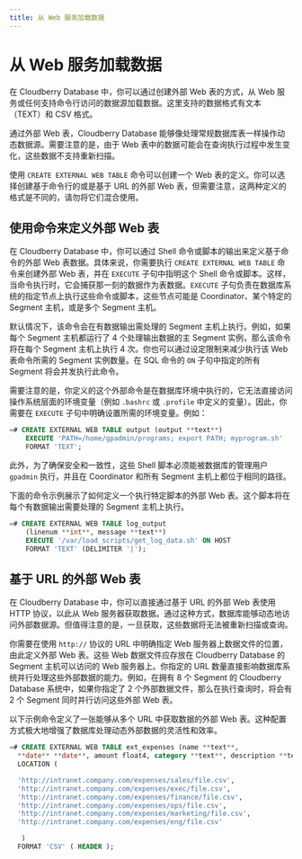 ```yaml
---
title: 从 Web 服务加载数据
---
```


# 从 Web 服务加载数据

在 Cloudberry Database 中，你可以通过创建外部 Web 表的方式，从 Web 服务或任何支持命令行访问的数据源加载数据。这里支持的数据格式有文本（TEXT）和 CSV 格式。

通过外部 Web 表，Cloudberry Database 能够像处理常规数据库表一样操作动态数据源。需要注意的是，由于 Web 表中的数据可能会在查询执行过程中发生变化，这些数据不支持重新扫描。

使用 `CREATE EXTERNAL WEB TABLE` 命令可以创建一个 Web 表的定义。你可以选择创建基于命令行的或是基于 URL 的外部 Web 表，但需要注意，这两种定义的格式是不同的，请勿将它们混合使用。

## 使用命令来定义外部 Web 表

在 Cloudberry Database 中，你可以通过 Shell 命令或脚本的输出来定义基于命令的外部 Web 表数据。具体来说，你需要执行 `CREATE EXTERNAL WEB TABLE` 命令来创建外部 Web 表，并在 `EXECUTE` 子句中指明这个 Shell 命令或脚本。这样，当命令执行时，它会捕获那一刻的数据作为表数据。`EXECUTE` 子句负责在数据库系统的指定节点上执行这些命令或脚本，这些节点可能是 Coordinator、某个特定的 Segment 主机，或是多个 Segment 主机。

默认情况下，该命令会在有数据输出需处理的 Segment 主机上执行。例如，如果每个 Segment 主机都运行了 4 个处理输出数据的主 Segment 实例，那么该命令将在每个 Segment 主机上执行 4 次。你也可以通过设定限制来减少执行该 Web 表命令所需的 Segment 实例数量。在 SQL 命令的 `ON` 子句中指定的所有 Segment 将会并发执行此命令。

需要注意的是，你定义的这个外部命令是在数据库环境中执行的，它无法直接访问操作系统层面的环境变量（例如 `.bashrc` 或 `.profile` 中定义的变量）。因此，你需要在 `EXECUTE` 子句中明确设置所需的环境变量。例如：

```sql
=# CREATE EXTERNAL WEB TABLE output (output **text**)
    EXECUTE 'PATH=/home/gpadmin/programs; export PATH; myprogram.sh' 
    FORMAT 'TEXT';
```

此外，为了确保安全和一致性，这些 Shell 脚本必须能被数据库的管理用户 `gpadmin` 执行，并且在 Coordinator 和所有 Segment 主机上都位于相同的路径。

下面的命令示例展示了如何定义一个执行特定脚本的外部 Web 表。这个脚本将在每个有数据输出需要处理的 Segment 主机上执行。

```sql
=# CREATE EXTERNAL WEB TABLE log_output 
    (linenum **int**, message **text**) 
    EXECUTE '/var/load_scripts/get_log_data.sh' ON HOST 
    FORMAT 'TEXT' (DELIMITER '|');
```

## 基于 URL 的外部 Web 表

在 Cloudberry Database 中，你可以直接通过基于 URL 的外部 Web 表使用 HTTP 协议，以此从 Web 服务器获取数据。通过这种方式，数据库能够动态地访问外部数据源。但值得注意的是，一旦获取，这些数据将无法被重新扫描或查询。

你需要在使用 `http://` 协议的 URL 中明确指定 Web 服务器上数据文件的位置，由此定义外部 Web 表。这些 Web 数据文件应存放在 Cloudberry Database 的 Segment 主机可以访问的 Web 服务器上。你指定的 URL 数量直接影响数据库系统并行处理这些外部数据的能力。例如，在拥有 8 个 Segment 的 Cloudberry Database 系统中，如果你指定了 2 个外部数据文件，那么在执行查询时，将会有 2 个 Segment 同时并行访问这些外部 Web 表。

以下示例命令定义了一张能够从多个 URL 中获取数据的外部 Web 表。这种配置方式极大地增强了数据库处理动态外部数据的灵活性和效率。

```sql
=# CREATE EXTERNAL WEB TABLE ext_expenses (name **text**, 
  **date** **date**, amount float4, category **text**, description **text**) 
  LOCATION ( 

  'http://intranet.company.com/expenses/sales/file.csv',
  'http://intranet.company.com/expenses/exec/file.csv',
  'http://intranet.company.com/expenses/finance/file.csv',
  'http://intranet.company.com/expenses/ops/file.csv',
  'http://intranet.company.com/expenses/marketing/file.csv',
  'http://intranet.company.com/expenses/eng/file.csv' 

   )
  FORMAT 'CSV' ( HEADER );
```
